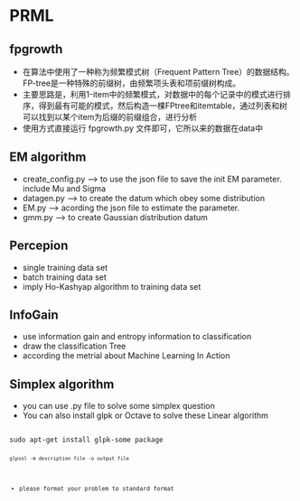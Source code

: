 # PRML
## fpgrowth
* 在算法中使用了一种称为频繁模式树（Frequent Pattern Tree）的数据结构。FP-tree是一种特殊的前缀树，由频繁项头表和项前缀树构成。
* 主要思路是，利用1-item中的频繁模式，对数据中的每个记录中的模式进行排序，得到最有可能的模式，然后构造一棵FPtree和itemtable，通过列表和树可以找到以某个item为后缀的前缀组合，进行分析
* 使用方式直接运行 fpgrowth.py 文件即可，它所以来的数据在data中

## EM algorithm  
* create_config.py --> to use the json file to save the init EM parameter. include Mu and Sigma  
* datagen.py --> to create the datum which obey some distribution  
* EM.py --> acording the json file to estimate the parameter.
* gmm.py --> to create Gaussian distribution datum

## Percepion  
* single training data set  
* batch training data set  
* imply Ho-Kashyap algorithm to training data set  

## InfoGain  
* use information gain and entropy information to classification  
* draw the classification Tree  
* according the metrial about Machine Learning In Action  

## Simplex algorithm  
* you can use .py file to solve some simplex question  
* You can also install glpk or Octave to solve these Linear algorithm  

<code>
sudo apt-get install glpk-some package  
<code/>
<code>
glpsol -m description file -o output file 
</code>

* please format your problem to standard format  
